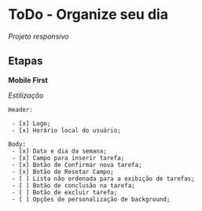 # ToDo - Organize seu dia

*Projeto responsivo*

## Etapas

**Mobile First**

  *Estilização*

    Header:

     - [x] Logo;
     - [x] Horário local do usuário;

    Body:
     - [x] Data e dia da semana;
     - [x] Campo para inserir tarefa;
     - [x] Botão de Confirmar nova tarefa;
     - [x] Botão de Resetar Campo;
     - [ ] Lista não ordenada para a exibição de tarefas;
     - [ ] Botão de conclusão na tarefa;
     - [ ] Botão de excluir tarefa;
     - [ ] Opções de personalização de background;

<!-- 
fontes:
  font-family: 'Roboto', sans-serif;
  
 -->
 

